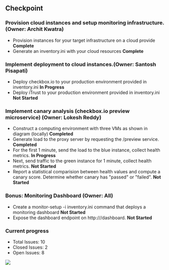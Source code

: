 ## <b>Checkpoint</b>

### Provision cloud instances and setup monitoring infrastructure. (Owner: Archit Kwatra)

* Provision instances for your target infrastructure on a cloud provide  <b>Complete</b>
* Generate an inventory.ini with your cloud resources  <b>Complete</b>
  
### Implement deployment to cloud instances.(Owner: Santosh Pisapati)

* Deploy checkbox.io to your production environment provided in inventory.ini <b>In Progress</b>
* Deploy iTrust to your production environment provided in inventory.ini <b>Not Started</b>

### Implement canary analysis (checkbox.io preview microservice) (Owner: Lokesh Reddy)
   * Construct a computing environment with three VMs as shown in diagram (locally)  <b>Completed</b>
   * Generate load to the proxy server by requesting the /preview service.  <b>Completed</b>
   * For the first 1 minute, send the load to the blue instance, collect health metrics. <b>In Progress</b>
   * Next, send traffic to the green instance for 1 minute, collect health metrics. <b>Not Started</b>
   * Report a statistical comparision between health values and compute a canary score. Determine whether canary has "passed" or "failed". <b>Not Started</b>

### Bonus: Monitoring Dashboard (Owner: All)
  * Create a monitor-setup -i inventory.ini command that deploys a monitoring dashboard <b>Not Started</b>
  * Expose the dashboard endpoint on http://<monitoring ip>/dashboard. <b>Not Started</b>
  
### Current progress
- Total Issues: 10
- Closed Issues: 2
- Open Issues: 8

![](https://github.ncsu.edu/cscdevops-spring2021/DEVOPS-10/blob/master/kanban3.PNG)<br>
